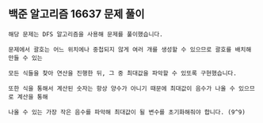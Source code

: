 ## 백준 알고리즘 16637 문제 풀이

	해당 문제는 DFS 알고리즘을 사용해 문제를 풀이했습니다.

	문제에서 괄호는 어느 위치에나 중첩되지 않게 여러 개를 생성할 수 있으므로 괄호를 배치해 만들 수 있는

	모든 식들을 찾아 연산을 진행한 뒤, 그 중 최대값을 파악할 수 있또록 구현했습니다.

	또한 식을 통해서 계산된 숫자는 항상 양수가 아니기 때문에 최대값이 음수가 나올 수 있으므로 계산을 통해

	나올 수 있는 가장 작은 음수를 파악해 최대값이 될 변수를 초기화해줘야 합니다. (9^9)
